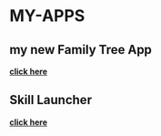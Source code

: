 # MY-APPS

## **my new Family Tree App**
 **[click here](https://play.google.com/store/apps/details?id=com.losersteam.bloodline)**
 
## **Skill Launcher**
 **[click here](https://apkpure.com/skill-launcher/com.learn.skill_launcher)**


